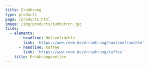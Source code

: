 ```yaml
---
title: Ernährung
type: products
page: /products.html
image: /img/products/jumbotron.jpg
tiles:
  - elements:
      - headline: Hülsenfrüchte
        link: 'https://www.rewe.de/ernaehrung/huelsenfruechte'
      - headline: Kaffee
        link: 'https://www.rewe.de/ernaehrung/kaffee'
    title: Ernährungswelten
---
```


